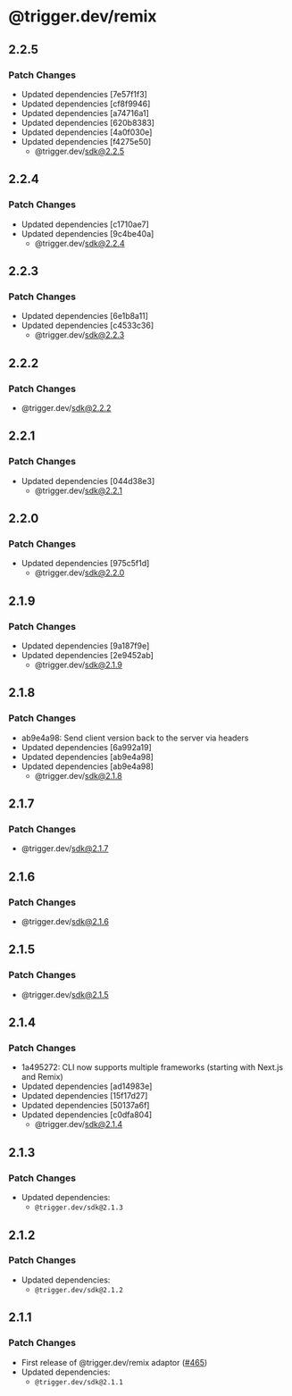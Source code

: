 # @trigger.dev/remix

## 2.2.5

### Patch Changes

- Updated dependencies [7e57f1f3]
- Updated dependencies [cf8f9946]
- Updated dependencies [a74716a1]
- Updated dependencies [620b8383]
- Updated dependencies [4a0f030e]
- Updated dependencies [f4275e50]
  - @trigger.dev/sdk@2.2.5

## 2.2.4

### Patch Changes

- Updated dependencies [c1710ae7]
- Updated dependencies [9c4be40a]
  - @trigger.dev/sdk@2.2.4

## 2.2.3

### Patch Changes

- Updated dependencies [6e1b8a11]
- Updated dependencies [c4533c36]
  - @trigger.dev/sdk@2.2.3

## 2.2.2

### Patch Changes

- @trigger.dev/sdk@2.2.2

## 2.2.1

### Patch Changes

- Updated dependencies [044d38e3]
  - @trigger.dev/sdk@2.2.1

## 2.2.0

### Patch Changes

- Updated dependencies [975c5f1d]
  - @trigger.dev/sdk@2.2.0

## 2.1.9

### Patch Changes

- Updated dependencies [9a187f9e]
- Updated dependencies [2e9452ab]
  - @trigger.dev/sdk@2.1.9

## 2.1.8

### Patch Changes

- ab9e4a98: Send client version back to the server via headers
- Updated dependencies [6a992a19]
- Updated dependencies [ab9e4a98]
- Updated dependencies [ab9e4a98]
  - @trigger.dev/sdk@2.1.8

## 2.1.7

### Patch Changes

- @trigger.dev/sdk@2.1.7

## 2.1.6

### Patch Changes

- @trigger.dev/sdk@2.1.6

## 2.1.5

### Patch Changes

- @trigger.dev/sdk@2.1.5

## 2.1.4

### Patch Changes

- 1a495272: CLI now supports multiple frameworks (starting with Next.js and Remix)
- Updated dependencies [ad14983e]
- Updated dependencies [15f17d27]
- Updated dependencies [50137a6f]
- Updated dependencies [c0dfa804]
  - @trigger.dev/sdk@2.1.4

## 2.1.3

### Patch Changes

- Updated dependencies:
  - `@trigger.dev/sdk@2.1.3`

## 2.1.2

### Patch Changes

- Updated dependencies:
  - `@trigger.dev/sdk@2.1.2`

## 2.1.1

### Patch Changes

- First release of @trigger.dev/remix adaptor ([#465](https://github.com/triggerdotdev/trigger.dev/pull/465))
- Updated dependencies:
  - `@trigger.dev/sdk@2.1.1`
